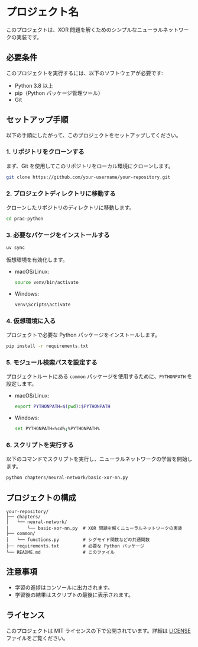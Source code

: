 # プロジェクト名

このプロジェクトは、XOR 問題を解くためのシンプルなニューラルネットワークの実装です。

## 必要条件

このプロジェクトを実行するには、以下のソフトウェアが必要です:

- Python 3.8 以上
- pip（Python パッケージ管理ツール）
- Git

## セットアップ手順

以下の手順にしたがって、このプロジェクトをセットアップしてください。

### 1. リポジトリをクローンする

まず、Git を使用してこのリポジトリをローカル環境にクローンします。

```bash
git clone https://github.com/your-username/your-repository.git
```

### 2. プロジェクトディレクトリに移動する

クローンしたリポジトリのディレクトリに移動します。

```bash
cd prac-python
```

### 3. 必要なパケージをインストールする

```bash
uv sync
```

仮想環境を有効化します。

- macOS/Linux:

  ```bash
  source venv/bin/activate
  ```

- Windows:

  ```bash
  venv\Scripts\activate
  ```

### 4. 仮想環境に入る

プロジェクトで必要な Python パッケージをインストールします。

```bash
pip install -r requirements.txt
```

### 5. モジュール検索パスを設定する

プロジェクトルートにある `common` パッケージを使用するために、`PYTHONPATH` を設定します。

- macOS/Linux:

  ```bash
  export PYTHONPATH=$(pwd):$PYTHONPATH
  ```

- Windows:

  ```bash
  set PYTHONPATH=%cd%;%PYTHONPATH%
  ```

### 6. スクリプトを実行する

以下のコマンドでスクリプトを実行し、ニューラルネットワークの学習を開始します。

```bash
python chapters/neural-network/basic-xor-nn.py
```

## プロジェクトの構成

```
your-repository/
├── chapters/
│   └── neural-network/
│       └── basic-xor-nn.py  # XOR 問題を解くニューラルネットワークの実装
├── common/
│   └── functions.py         # シグモイド関数などの共通関数
├── requirements.txt         # 必要な Python パッケージ
└── README.md                # このファイル
```

## 注意事項

- 学習の進捗はコンソールに出力されます。
- 学習後の結果はスクリプトの最後に表示されます。

## ライセンス

このプロジェクトは MIT ライセンスの下で公開されています。詳細は [LICENSE](LICENSE) ファイルをご覧ください。
